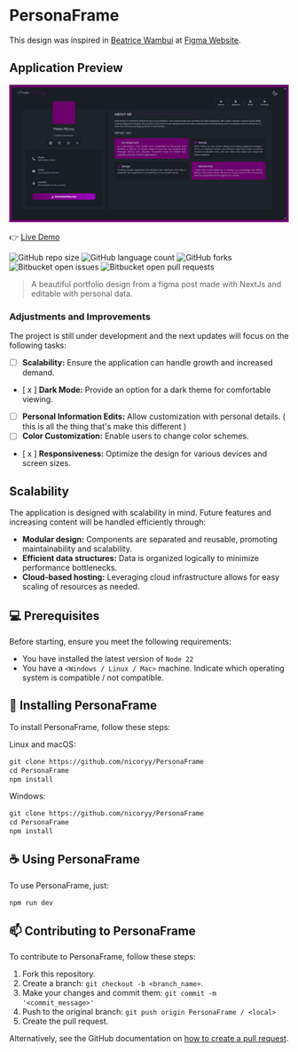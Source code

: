 # PersonaFrame

This design was inspired in [Beatrice Wambui](https://www.figma.com/community/file/1264680769254941322) at [Figma Website](https://www.figma.com).

## Application Preview

<img alt='Live Demo ScreenShot' src="public/profile.png"/>

👉 [Live Demo](https://portfolio-design-sigma-dun.vercel.app/)

![GitHub repo size](https://img.shields.io/github/repo-size/nicoryy/PersonaFrame?style=for-the-badge)
![GitHub language count](https://img.shields.io/github/languages/count/nicoryy/PersonaFrame?style=for-the-badge)
![GitHub forks](https://img.shields.io/github/forks/nicoryy/PersonaFrame?style=for-the-badge)
![Bitbucket open issues](https://img.shields.io/bitbucket/issues/nicoryy/PersonaFrame?style=for-the-badge)
![Bitbucket open pull requests](https://img.shields.io/bitbucket/pr-raw/nicoryy/PersonaFrame?style=for-the-badge)

> A beautiful portfolio design from a figma post made with NextJs and editable with personal data.

### Adjustments and Improvements

The project is still under development and the next updates will focus on the following tasks:

- [ ] **Scalability:** Ensure the application can handle growth and increased demand.
- [ x ] **Dark Mode:** Provide an option for a dark theme for comfortable viewing.
- [ ] **Personal Information Edits:** Allow customization with personal details. ( this is all the thing that's make this different )
- [ ] **Color Customization:** Enable users to change color schemes.
- [ x ] **Responsiveness:** Optimize the design for various devices and screen sizes.

## Scalability

The application is designed with scalability in mind. Future features and increasing content will be handled efficiently through:

- **Modular design:** Components are separated and reusable, promoting maintainability and scalability.
- **Efficient data structures:** Data is organized logically to minimize performance bottlenecks.
- **Cloud-based hosting:** Leveraging cloud infrastructure allows for easy scaling of resources as needed.

## 💻 Prerequisites

Before starting, ensure you meet the following requirements:

- You have installed the latest version of `Node 22`
- You have a `<Windows / Linux / Mac>` machine. Indicate which operating system is compatible / not compatible.

## 🚀 Installing PersonaFrame

To install PersonaFrame, follow these steps:

Linux and macOS:

```
git clone https://github.com/nicoryy/PersonaFrame
cd PersonaFrame
npm install
```

Windows:

```
git clone https://github.com/nicoryy/PersonaFrame
cd PersonaFrame
npm install
```

## ☕ Using PersonaFrame

To use PersonaFrame, just:

```
npm run dev
```

## 📫 Contributing to PersonaFrame

To contribute to PersonaFrame, follow these steps:

1. Fork this repository.
2. Create a branch: `git checkout -b <branch_name>`.
3. Make your changes and commit them: `git commit -m '<commit_message>'`
4. Push to the original branch: `git push origin PersonaFrame / <local>`
5. Create the pull request.

Alternatively, see the GitHub documentation on [how to create a pull request](https://help.github.com/en/github/collaborating-with-issues-and-pull-requests/creating-a-pull-request).
